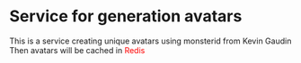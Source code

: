 # Service for generation avatars
This is a service creating unique avatars using monsterid from Kevin Gaudin<br/>
Then avatars will be cached in <span style="color: red">Redis</span>